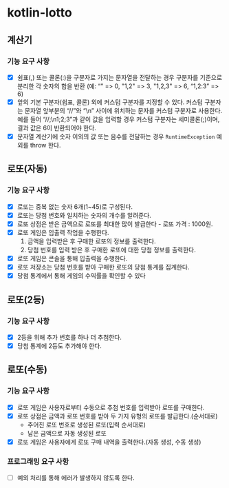 # kotlin-lotto

## 계산기

### 기능 요구 사항

* [x] 쉼표(,) 또는 콜론(:)을 구분자로 가지는 문자열을 전달하는 경우 구분자를 기준으로 분리한 각 숫자의 합을 반환 (예: “” => 0, "1,2" => 3, "1,2,3" => 6, “1,2:3” => 6)
* [x] 앞의 기본 구분자(쉼표, 콜론) 외에 커스텀 구분자를 지정할 수 있다. 커스텀 구분자는 문자열 앞부분의 “//”와 “\n” 사이에 위치하는 문자를 커스텀 구분자로 사용한다. 예를 들어 “//;\n1;2;3”과 같이 값을 입력할 경우 커스텀 구분자는 세미콜론(;)이며, 결과 값은 6이 반환되어야 한다.
* [x] 문자열 계산기에 숫자 이외의 값 또는 음수를 전달하는 경우 `RuntimeException` 예외를 throw 한다.

## 로또(자동)

### 기능 요구 사항

* [x] 로또는 중복 없는 숫자 6개(1~45)로 구성된다.
* [x] 로또는 당첨 번호와 일치하는 숫자의 개수를 알려준다.
* [x] 로또 상점은 받은 금액으로 로또를 최대한 많이 발급한다 - 로또 가격 : 1000원.
* [x] 로또 게임은 입출력 작업을 수행한다.
    1. 금액을 입력받은 후 구매한 로또의 정보를 출력한다.
    2. 당첨 번호를 입력 받은 후 구매한 로또에 대한 당첨 정보를 출력한다.
* [x] 로또 게임은 콘솔을 통해 입출력을 수행한다.
* [x] 로또 저장소는 당첨 번호를 받아 구매한 로또의 당첨 통계를 집계한다.
* [x] 당첨 통계에서 통해 게임의 수익률을 확인할 수 있다

## 로또(2등)

### 기능 요구 사항

* [x] 2등을 위해 추가 번호를 하나 더 추첨한다.
* [x] 당첨 통계에 2등도 추가해야 한다.

## 로또(수동)

### 기능 요구 사항

* [x] 로또 게임은 사용자로부터 수동으로 추첨 번호를 입력받아 로또를 구매한다.
* [x] 로또 상점은 금액과 로또 번호를 받아 두 가지 유형의 로또를 발급한다.(순서대로)
    * 주어진 로또 번호로 생성된 로또(입력 순서대로)
    * 남은 금액으로 자동 생성된 로또
* [x] 로또 게임은 사용자에게 로또 구매 내역을 출력한다.(자동 생성, 수동 생성)

### 프로그래밍 요구 사항

* [ ] 예외 처리를 통해 에러가 발생하지 않도록 한다.
